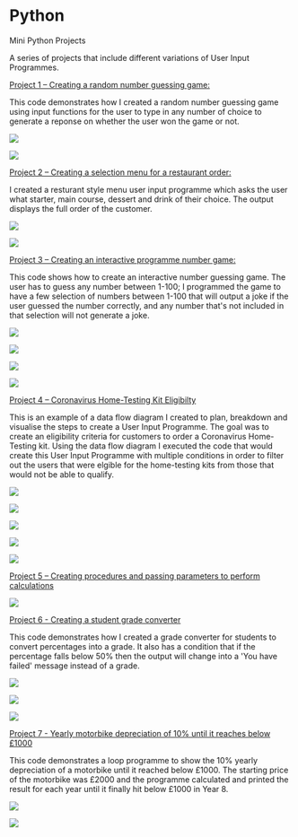# Python


Mini Python Projects

A series of projects that include different variations of User Input Programmes.

[Project 1 – Creating a random number guessing game:](https://gist.github.com/angongcelenica/693535b5cc9d2b51ffb3b7c6b8c6fadb) 

This code demonstrates how I created a random number guessing game using input functions for the user to type in any number of choice to generate a reponse on whether the user won the game or not.

![](/images/coderight.jpg)

![](/images/coderight2.jpg)


[Project 2 – Creating a selection menu for a restaurant order:](https://gist.github.com/angongcelenica/c80a53c2391ab99ab1996e8b6ec8db5b)

I created a resturant style menu user input programme which asks the user what starter, main course, dessert and drink of their choice. The output displays the full order of the customer.

![](/images/restcode.png)

![](/images/restoutcome.png)


[Project 3 – Creating an interactive programme number game:](https://gist.github.com/angongcelenica/8ea1e8c3e92dd17b71bc960d8c2d3d0e) 

This code shows how to create an interactive number guessing game. The user has to guess any number between 1-100; I programmed the game to have a few selection of numbers between 1-100 that will output a joke if the user guessed the number correctly, and any number that's not included in that selection will not generate a joke.

![](/images/codenum.png)

![](/images/joke%204.png)

![](/images/joke10.png)

![](/images/joke6.png)


[Project 4 – Coronavirus Home-Testing Kit Eligibilty](https://gist.github.com/angongcelenica/16935023c169e94ff061220cd3b6d9e9) 

This is an example of a data flow diagram I created to plan, breakdown and visualise the steps to create a User Input Programme. The goal was to create an eligibility criteria for customers to order a Coronavirus Home-Testing kit. Using the data flow diagram I executed the code that would create this User Input Programme with multiple conditions in order to filter out the users that were elgible for the home-testing kits from those that would not be able to qualify.

![](/images/covidpic.png)

![](/images/dfdcode.png) 

![](images/covidworkno.png)

![](images/covidyes.png)

![](images/covworkyes.png)


[Project 5 – Creating procedures and passing parameters to perform calculations](https://gist.github.com/angongcelenica/d67ee1ab5db278d64f08f1d892f00856)

![](/images/operators.png)


[Project 6 - Creating a student grade converter](https://gist.github.com/angongcelenica/03a097d42832bca3902beb7488777bb3)

This code demonstrates how I created a grade converter for students to convert percentages into a grade. It also has a condition that if the percentage falls below 50% then the output will change into a 'You have failed' message instead of a grade.

![](/images/gradecode.png)

![](/images/gradepass.png)

![](/images/gradefail.png)


[Project 7 - Yearly motorbike depreciation of 10% until it reaches below £1000](https://gist.github.com/angongcelenica/a49161146cfd4b880d26a99afa1fe4e7)

This code demonstrates a loop programme to show the 10% yearly depreciation of a motorbike until it reached below £1000. The starting price of the motorbike was £2000 and the programme calculated and printed the result for each year until it finally hit below £1000 in Year 8.

![](/images/bikecode.png)

![](/images/bikedep.png)

